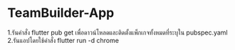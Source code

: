 # TeamBuilder-App
1.รันคำสั่ง flutter pub get เพื่อดาวน์โหลดและติดตั้งแพ็กเกจทั้งหมดที่ระบุใน pubspec.yaml
2.รันแอปโดยใช้คำสั่ง flutter run -d chrome
